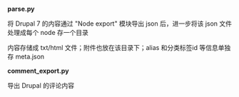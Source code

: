 **parse.py**

将 Drupal 7 的内容通过 "Node export" 模块导出 json 后，进一步将该 json 文件处理成每个 node 存一个目录

内容存储成 txt/html 文件；附件也放在该目录下；alias 和分类标签id 等信息单独存 meta.json

**comment_export.py**

导出 Drupal 的评论内容
